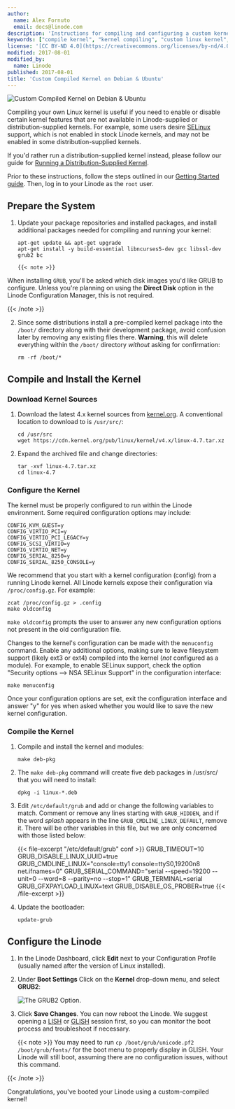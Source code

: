 ```yaml
---
author:
  name: Alex Fornuto
  email: docs@linode.com
description: 'Instructions for compiling and configuring a custom kernel your Debian or Ubuntu Linode'
keywords: ["compile kernel", "kernel compiling", "custom linux kernel", "custom linode", " debian", "ubuntu"]
license: '[CC BY-ND 4.0](https://creativecommons.org/licenses/by-nd/4.0)'
modified: 2017-08-01
modified_by:
  name: Linode
published: 2017-08-01
title: 'Custom Compiled Kernel on Debian & Ubuntu'
---
```


![Custom Compiled Kernel on Debian & Ubuntu](/docs/assets/custom-compiled-kernel-on-debian-and-ubuntu.png "Custom Compiled Kernel on Debian & Ubuntu")

Compiling your own Linux kernel is useful if you need to enable or disable certain kernel features that are not available in Linode-supplied or distribution-supplied kernels. For example, some users desire [SELinux](http://en.wikipedia.org/wiki/Security-Enhanced_Linux) support, which is not enabled in stock Linode kernels, and may not be enabled in some distribution-supplied kernels.

If you'd rather run a distribution-supplied kernel instead, please follow our guide for [Running a Distribution-Supplied Kernel](/docs/tools-reference/custom-kernels-distros/run-a-distribution-supplied-kernel-with-kvm). 

Prior to these instructions, follow the steps outlined in our [Getting Started guide](/docs/getting-started/). Then, log in to your Linode as the `root` user.

## Prepare the System

1.  Update your package repositories and installed packages, and install additional packages needed for compiling and running your kernel:

        apt-get update && apt-get upgrade
        apt-get install -y build-essential libncurses5-dev gcc libssl-dev grub2 bc

        {{< note >}}
When installing `GRUB`, you'll be asked which disk images you'd like GRUB to configure. Unless you're planning on using the **Direct Disk** option in the Linode Configuration Manager, this is not required.

{{< /note >}}

2.  Since some distributions install a pre-compiled kernel package into the `/boot/` directory along with their development package, avoid confusion later by removing any existing files there. **Warning**, this will delete everything within the `/boot/` directory _without_ asking for confirmation:

        rm -rf /boot/*

## Compile and Install the Kernel

### Download Kernel Sources

1.  Download the latest 4.x kernel sources from [kernel.org](http://kernel.org/). A conventional location to download to is `/usr/src/`:

        cd /usr/src
        wget https://cdn.kernel.org/pub/linux/kernel/v4.x/linux-4.7.tar.xz

2.  Expand the archived file and change directories:

        tar -xvf linux-4.7.tar.xz 
        cd linux-4.7

### Configure the Kernel

The kernel must be properly configured to run within the Linode environment. Some required configuration options may include:

    CONFIG_KVM_GUEST=y
    CONFIG_VIRTIO_PCI=y
    CONFIG_VIRTIO_PCI_LEGACY=y
    CONFIG_SCSI_VIRTIO=y
    CONFIG_VIRTIO_NET=y
    CONFIG_SERIAL_8250=y
    CONFIG_SERIAL_8250_CONSOLE=y

We recommend that you start with a kernel configuration (config) from a running Linode kernel. All Linode kernels expose their configuration via `/proc/config.gz`. For example:

    zcat /proc/config.gz > .config
    make oldconfig

`make oldconfig` prompts the user to answer any new configuration options not present in the old configuration file.

Changes to the kernel's configuration can be made with the `menuconfig` command. Enable any additional options, making sure to leave filesystem support (likely ext3 or ext4) compiled into the kernel (*not* configured as a module). For example, to enable SELinux support, check the option "Security options --\> NSA SELinux Support" in the configuration interface:

    make menuconfig

Once your configuration options are set, exit the configuration interface and answer "y" for yes when asked whether you would like to save the new kernel configuration.

### Compile the Kernel

1.  Compile and install the kernel and modules:

        make deb-pkg
        
2.  The `make deb-pkg` command will create five deb packages in /usr/src/ that you will need to install:

        dpkg -i linux-*.deb
        
3.  Edit `/etc/default/grub` and add or change the following variables to match. Comment or remove any lines starting with `GRUB_HIDDEN`, and if the word *splash* appears in the line `GRUB_CMDLINE_LINUX_DEFAULT`, remove it. There will be other variables in this file, but we are only concerned with those listed below:

    {{< file-excerpt "/etc/default/grub" conf >}}
GRUB_TIMEOUT=10
        GRUB_DISABLE_LINUX_UUID=true
        GRUB_CMDLINE_LINUX="console=tty1 console=ttyS0,19200n8 net.ifnames=0"
        GRUB_SERIAL_COMMAND="serial --speed=19200 --unit=0 --word=8 --parity=no --stop=1"
        GRUB_TERMINAL=serial
        GRUB_GFXPAYLOAD_LINUX=text
        GRUB_DISABLE_OS_PROBER=true
{{< /file-excerpt >}}


4.  Update the bootloader:

        update-grub

## Configure the Linode

1.  In the Linode Dashboard, click **Edit** next to your Configuration Profile (usually named after the version of Linux installed).

2.  Under **Boot Settings** Click on the **Kernel** drop-down menu, and select **GRUB2**:

    ![The GRUB2 Option.](/docs/assets/custom-kernel-grub2.png)

3.  Click **Save Changes**. You can now reboot the Linode. We suggest opening a [LISH](/docs/networking/using-the-linode-shell-lish) or [GLISH](/docs/networking/using-the-graphic-shell-glish) session first, so you can monitor the boot process and troubleshoot if necessary.

    {{< note >}}
You may need to run `cp /boot/grub/unicode.pf2 /boot/grub/fonts/` for the boot menu to properly display in GLISH. Your Linode will still boot, assuming there are no configuration issues, without this command.

{{< /note >}}

Congratulations, you've booted your Linode using a custom-compiled kernel!

